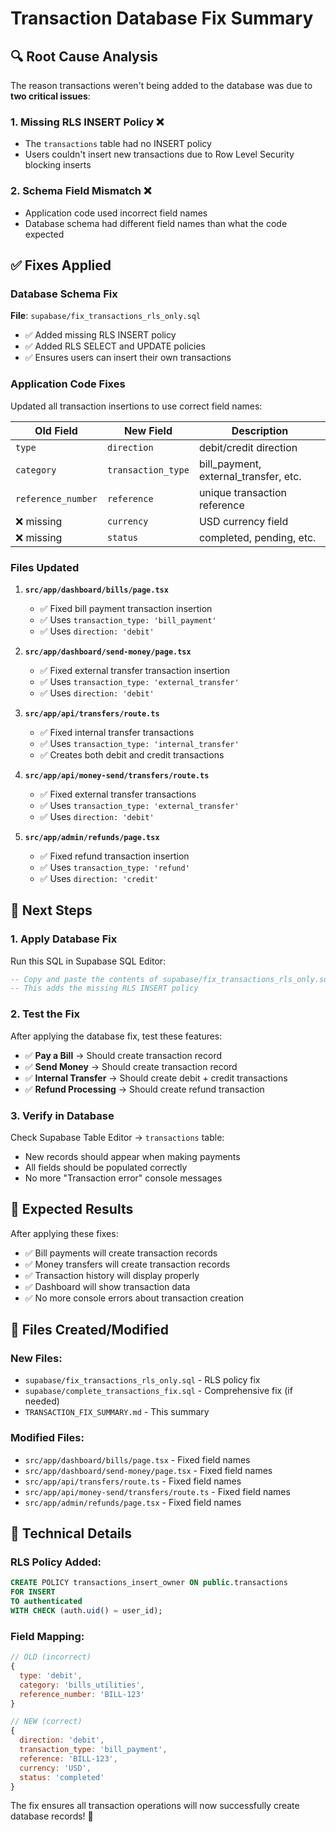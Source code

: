 # Transaction Database Fix Summary

## 🔍 **Root Cause Analysis**

The reason transactions weren't being added to the database was due to **two critical issues**:

### 1. **Missing RLS INSERT Policy** ❌

- The `transactions` table had no INSERT policy
- Users couldn't insert new transactions due to Row Level Security blocking inserts

### 2. **Schema Field Mismatch** ❌

- Application code used incorrect field names
- Database schema had different field names than what the code expected

## ✅ **Fixes Applied**

### **Database Schema Fix**

**File**: `supabase/fix_transactions_rls_only.sql`

- ✅ Added missing RLS INSERT policy
- ✅ Added RLS SELECT and UPDATE policies
- ✅ Ensures users can insert their own transactions

### **Application Code Fixes**

Updated all transaction insertions to use correct field names:

| **Old Field**      | **New Field**      | **Description**                       |
| ------------------ | ------------------ | ------------------------------------- |
| `type`             | `direction`        | debit/credit direction                |
| `category`         | `transaction_type` | bill_payment, external_transfer, etc. |
| `reference_number` | `reference`        | unique transaction reference          |
| ❌ missing         | `currency`         | USD currency field                    |
| ❌ missing         | `status`           | completed, pending, etc.              |

### **Files Updated**

1. **`src/app/dashboard/bills/page.tsx`**

   - ✅ Fixed bill payment transaction insertion
   - ✅ Uses `transaction_type: 'bill_payment'`
   - ✅ Uses `direction: 'debit'`

2. **`src/app/dashboard/send-money/page.tsx`**

   - ✅ Fixed external transfer transaction insertion
   - ✅ Uses `transaction_type: 'external_transfer'`
   - ✅ Uses `direction: 'debit'`

3. **`src/app/api/transfers/route.ts`**

   - ✅ Fixed internal transfer transactions
   - ✅ Uses `transaction_type: 'internal_transfer'`
   - ✅ Creates both debit and credit transactions

4. **`src/app/api/money-send/transfers/route.ts`**

   - ✅ Fixed external transfer transactions
   - ✅ Uses `transaction_type: 'external_transfer'`
   - ✅ Uses `direction: 'debit'`

5. **`src/app/admin/refunds/page.tsx`**
   - ✅ Fixed refund transaction insertion
   - ✅ Uses `transaction_type: 'refund'`
   - ✅ Uses `direction: 'credit'`

## 🚀 **Next Steps**

### **1. Apply Database Fix**

Run this SQL in Supabase SQL Editor:

```sql
-- Copy and paste the contents of supabase/fix_transactions_rls_only.sql
-- This adds the missing RLS INSERT policy
```

### **2. Test the Fix**

After applying the database fix, test these features:

- ✅ **Pay a Bill** → Should create transaction record
- ✅ **Send Money** → Should create transaction record
- ✅ **Internal Transfer** → Should create debit + credit transactions
- ✅ **Refund Processing** → Should create refund transaction

### **3. Verify in Database**

Check Supabase Table Editor → `transactions` table:

- New records should appear when making payments
- All fields should be populated correctly
- No more "Transaction error" console messages

## 🎯 **Expected Results**

After applying these fixes:

- ✅ Bill payments will create transaction records
- ✅ Money transfers will create transaction records
- ✅ Transaction history will display properly
- ✅ Dashboard will show transaction data
- ✅ No more console errors about transaction creation

## 📁 **Files Created/Modified**

### **New Files:**

- `supabase/fix_transactions_rls_only.sql` - RLS policy fix
- `supabase/complete_transactions_fix.sql` - Comprehensive fix (if needed)
- `TRANSACTION_FIX_SUMMARY.md` - This summary

### **Modified Files:**

- `src/app/dashboard/bills/page.tsx` - Fixed field names
- `src/app/dashboard/send-money/page.tsx` - Fixed field names
- `src/app/api/transfers/route.ts` - Fixed field names
- `src/app/api/money-send/transfers/route.ts` - Fixed field names
- `src/app/admin/refunds/page.tsx` - Fixed field names

## 🔧 **Technical Details**

### **RLS Policy Added:**

```sql
CREATE POLICY transactions_insert_owner ON public.transactions
FOR INSERT
TO authenticated
WITH CHECK (auth.uid() = user_id);
```

### **Field Mapping:**

```javascript
// OLD (incorrect)
{
  type: 'debit',
  category: 'bills_utilities',
  reference_number: 'BILL-123'
}

// NEW (correct)
{
  direction: 'debit',
  transaction_type: 'bill_payment',
  reference: 'BILL-123',
  currency: 'USD',
  status: 'completed'
}
```

The fix ensures all transaction operations will now successfully create database records! 🎉
